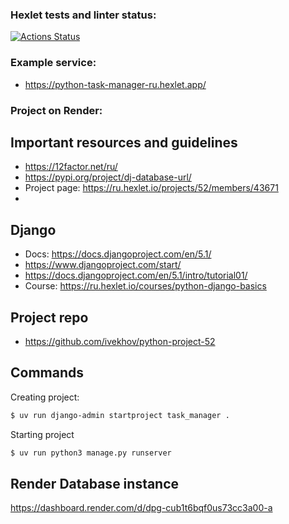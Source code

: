 ### Hexlet tests and linter status:
[![Actions Status](https://github.com/ivekhov/python-project-52/actions/workflows/hexlet-check.yml/badge.svg)](https://github.com/ivekhov/python-project-52/actions)

### Example service:

- https://python-task-manager-ru.hexlet.app/ 


### Project on Render: 


## Important resources and guidelines

- https://12factor.net/ru/ 
- https://pypi.org/project/dj-database-url/
- Project page: https://ru.hexlet.io/projects/52/members/43671
- 

## Django

- Docs: https://docs.djangoproject.com/en/5.1/ 
- https://www.djangoproject.com/start/
- https://docs.djangoproject.com/en/5.1/intro/tutorial01/ 
- Course: https://ru.hexlet.io/courses/python-django-basics 


## Project repo
- https://github.com/ivekhov/python-project-52



## Commands 

Creating project:

```bash
$ uv run django-admin startproject task_manager .
```

Starting project
```bash
$ uv run python3 manage.py runserver
```


## Render Database instance

https://dashboard.render.com/d/dpg-cub1t6bqf0us73cc3a00-a


